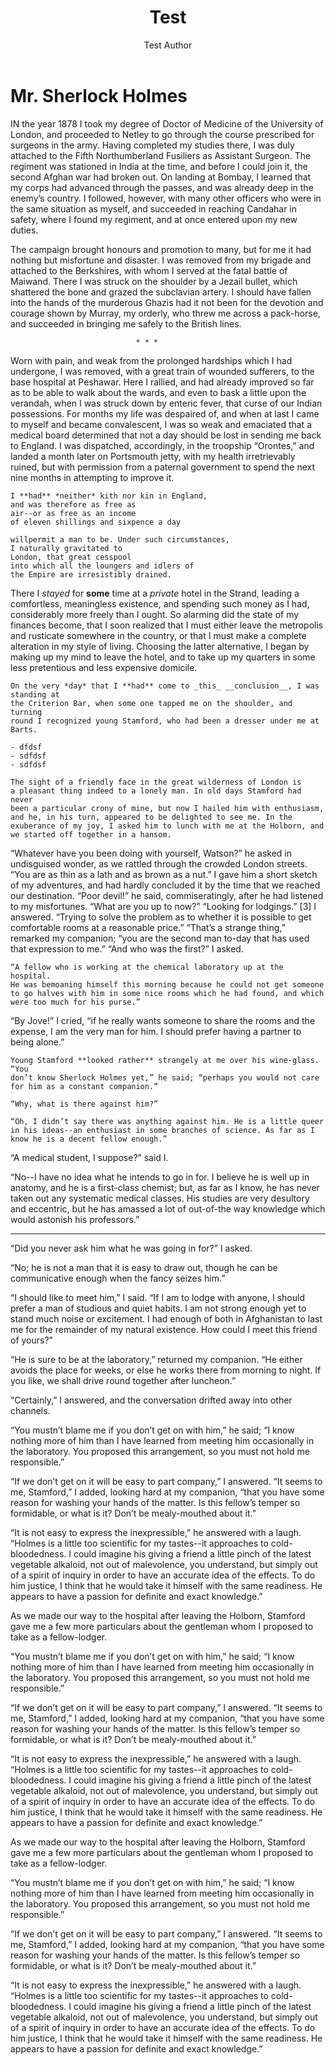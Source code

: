﻿---
title: Test
author: Test Author
language: en-US
description: |
  This is the description of the novel.
dedication: _for Elise_
copyrights: |
    test copyrights  
    in more than  
    one line
cover-image: ./cover.jpg
formats:
    - pdf
    - html
style: Novel
...

# Mr. Sherlock Holmes

IN the year 1878 I took my degree of Doctor of Medicine of the University of London, and proceeded to Netley to go through the course prescribed for surgeons in the army. Having completed my studies there,
I was duly attached to the Fifth Northumberland Fusiliers as Assistant
Surgeon. The regiment was stationed in India at the time, and before
I could join it, the second Afghan war had broken out. On landing at
Bombay, I learned that my corps had advanced through the passes, and
was already deep in the enemy’s country. I followed, however, with many
other officers who were in the same situation as myself, and succeeded
in reaching Candahar in safety, where I found my regiment, and at once
entered upon my new duties.

The campaign brought honours and promotion to many, but
for me it had nothing but misfortune and disaster. I was removed from my
brigade and attached to the Berkshires, with whom I served at the fatal battle
of Maiwand. There I was struck on the shoulder by a Jezail bullet, which
shattered the bone and grazed the subclavian artery. I should have
fallen into the hands of the murderous Ghazis had it not been for the
devotion and courage shown by Murray, my orderly, who threw me across a
pack-horse, and succeeded in bringing me safely to the British lines.

                                * * *

Worn with pain, and weak from the prolonged hardships which I had undergone,
I was removed, with a great train of wounded sufferers, to
the base hospital at Peshawar. Here I rallied, and had already improved
so far as to be able to walk about the wards, and even to bask a little
upon the verandah, when I was struck down by enteric fever, that curse
of our Indian possessions. For months my life was despaired of, and
when at last I came to myself and became convalescent, I was so weak and
emaciated that a medical board determined that not a day should be lost
in sending me back to England. I was dispatched, accordingly, in the
troopship “Orontes,” and landed a month later on Portsmouth jetty, with
my health irretrievably ruined, but with permission from a paternal
government to spend the next nine months in attempting to improve it.

~~~{.poem author="Arthur Doyle" title="Sherlock"}
I **had** *neither* kith nor kin in England,
and was therefore as free as
air--or as free as an income
of eleven shillings and sixpence a day

willpermit a man to be. Under such circumstances,
I naturally gravitated to
London, that great cesspool
into which all the loungers and idlers of
the Empire are irresistibly drained.
~~~

There I *stayed* for **some** time at
a _private_ hotel in the Strand, leading a comfortless, meaningless
existence, and spending such money as I had, considerably more freely
than I ought. So alarming did the state of my finances become, that
I soon realized that I must either leave the metropolis and rusticate
somewhere in the country, or that I must make a complete alteration in
my style of living. Choosing the latter alternative, I began by making
up my mind to leave the hotel, and to take up my quarters in some less
pretentious and less expensive domicile.

~~~{.quote author="Arthur Doyle" title=Sherlock}
On the very *day* that I **had** come to _this_ __conclusion__, I was standing at
the Criterion Bar, when some one tapped me on the shoulder, and turning
round I recognized young Stamford, who had been a dresser under me at
Barts.

- dfdsf
- sdfdsf
- sdfdsf

The sight of a friendly face in the great wilderness of London is
a pleasant thing indeed to a lonely man. In old days Stamford had never
been a particular crony of mine, but now I hailed him with enthusiasm,
and he, in his turn, appeared to be delighted to see me. In the
exuberance of my joy, I asked him to lunch with me at the Holborn, and
we started off together in a hansom.
~~~

“Whatever have you been doing with yourself, Watson?” he asked in
undisguised wonder, as we rattled through the crowded London streets.
“You are as thin as a lath and as brown as a nut.”
I gave him a short sketch of my adventures, and had hardly concluded it
by the time that we reached our destination.
“Poor devil!” he said, commiseratingly, after he had listened to my
misfortunes. “What are you up to now?”
“Looking for lodgings.” [3] I answered. “Trying to solve the problem
as to whether it is possible to get comfortable rooms at a reasonable
price.”
“That’s a strange thing,” remarked my companion; “you are the second man
to-day that has used that expression to me.”
“And who was the first?” I asked.

~~~{.noindent}
“A fellow who is working at the chemical laboratory up at the hospital.
He was bemoaning himself this morning because he could not get someone
to go halves with him in some nice rooms which he had found, and which
were too much for his purse.”
~~~

“By Jove!” I cried, “if he really wants someone to share the rooms and
the expense, I am the very man for him. I should prefer having a partner
to being alone.”

~~~{.align .right}
Young Stamford **looked rather** strangely at me over his wine-glass. “You
don’t know Sherlock Holmes yet,” he said; “perhaps you would not care
for him as a constant companion.”

“Why, what is there against him?”

“Oh, I didn’t say there was anything against him. He is a little queer
in his ideas--an enthusiast in some branches of science. As far as I
know he is a decent fellow enough.”
~~~

“A medical student, I suppose?” said I.

“No--I have no idea what he intends to go in for. I believe he is well
up in anatomy, and he is a first-class chemist; but, as far as I know,
he has never taken out any systematic medical classes. His studies are
very desultory and eccentric, but he has amassed a lot of out-of-the way
knowledge which would astonish his professors.”

***

“Did you never ask him what he was going in for?” I asked.

“No; he is not a man that it is easy to draw out, though he can be
communicative enough when the fancy seizes him.”

“I should like to meet him,” I said. “If I am to lodge with anyone, I
should prefer a man of studious and quiet habits. I am not strong
enough yet to stand much noise or excitement. I had enough of both in
Afghanistan to last me for the remainder of my natural existence. How
could I meet this friend of yours?”

“He is sure to be at the laboratory,” returned my companion. “He either
avoids the place for weeks, or else he works there from morning to
night. If you like, we shall drive round together after luncheon.”

“Certainly,” I answered, and the conversation drifted away into other
channels.

<!--As we made our way to the hospital after leaving the Holborn, Stamford
gave me a few more particulars about the gentleman whom I proposed to
take as a fellow-lodger.-->

“You mustn’t blame me if you don’t get on with him,” he said; “I know
nothing more of him than I have learned from meeting him occasionally in
the laboratory. You proposed this arrangement, so you must not hold me
responsible.”

“If we don’t get on it will be easy to part company,” I answered. “It
seems to me, Stamford,” I added, looking hard at my companion, “that you
have some reason for washing your hands of the matter. Is this fellow’s
temper so formidable, or what is it? Don’t be mealy-mouthed about it.”

“It is not easy to express the inexpressible,” he answered with a laugh.
“Holmes is a little too scientific for my tastes--it approaches to
cold-bloodedness. I could imagine his giving a friend a little pinch of
the latest vegetable alkaloid, not out of malevolence, you understand,
but simply out of a spirit of inquiry in order to have an accurate idea
of the effects. To do him justice, I think that he would take it himself
with the same readiness. He appears to have a passion for definite and
exact knowledge.”

As we made our way to the hospital after leaving the Holborn, Stamford
gave me a few more particulars about the gentleman whom I proposed to
take as a fellow-lodger.

“You mustn’t blame me if you don’t get on with him,” he said; “I know
nothing more of him than I have learned from meeting him occasionally in
the laboratory. You proposed this arrangement, so you must not hold me
responsible.”

“If we don’t get on it will be easy to part company,” I answered. “It
seems to me, Stamford,” I added, looking hard at my companion, “that you
have some reason for washing your hands of the matter. Is this fellow’s
temper so formidable, or what is it? Don’t be mealy-mouthed about it.”

“It is not easy to express the inexpressible,” he answered with a laugh.
“Holmes is a little too scientific for my tastes--it approaches to
cold-bloodedness. I could imagine his giving a friend a little pinch of
the latest vegetable alkaloid, not out of malevolence, you understand,
but simply out of a spirit of inquiry in order to have an accurate idea
of the effects. To do him justice, I think that he would take it himself
with the same readiness. He appears to have a passion for definite and
exact knowledge.”

As we made our way to the hospital after leaving the Holborn, Stamford
gave me a few more particulars about the gentleman whom I proposed to
take as a fellow-lodger.

“You mustn’t blame me if you don’t get on with him,” he said; “I know
nothing more of him than I have learned from meeting him occasionally in
the laboratory. You proposed this arrangement, so you must not hold me
responsible.”

“If we don’t get on it will be easy to part company,” I answered. “It
seems to me, Stamford,” I added, looking hard at my companion, “that you
have some reason for washing your hands of the matter. Is this fellow’s
temper so formidable, or what is it? Don’t be mealy-mouthed about it.”

“It is not easy to express the inexpressible,” he answered with a laugh.
“Holmes is a little too scientific for my tastes--it approaches to
cold-bloodedness. I could imagine his giving a friend a little pinch of
the latest vegetable alkaloid, not out of malevolence, you understand,
but simply out of a spirit of inquiry in order to have an accurate idea
of the effects. To do him justice, I think that he would take it himself
with the same readiness. He appears to have a passion for definite and
exact knowledge.”
